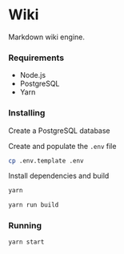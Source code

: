 # Wiki

Markdown wiki engine.

### Requirements
- Node.js
- PostgreSQL
- Yarn

### Installing
Create a PostgreSQL database

Create and populate the `.env` file
```sh
cp .env.template .env
```

Install dependencies and build
```sh
yarn

yarn run build
```

### Running
```sh
yarn start
```
